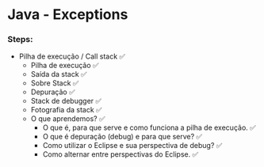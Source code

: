 # Java - Exceptions

### Steps:

- Pilha de execução / Call stack ✅
  - Pilha de execução ✅
  - Saída da stack ✅
  - Sobre Stack ✅
  - Depuração ✅
  - Stack de debugger ✅
  - Fotografia da stack ✅
  - O que aprendemos? ✅
    - O que é, para que serve e como funciona a pilha de execução. ✅
    - O que é depuração (debug) e para que serve? ✅
    - Como utilizar o Eclipse e sua perspectiva de debug? ✅
    - Como alternar entre perspectivas do Eclipse. ✅